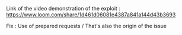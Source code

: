 Link of the video demonstration of the exploit :
https://www.loom.com/share/1d461d06081e4387a841a144d43b3693

Fix : Use of prepared requests / That's also the origin of the issue
